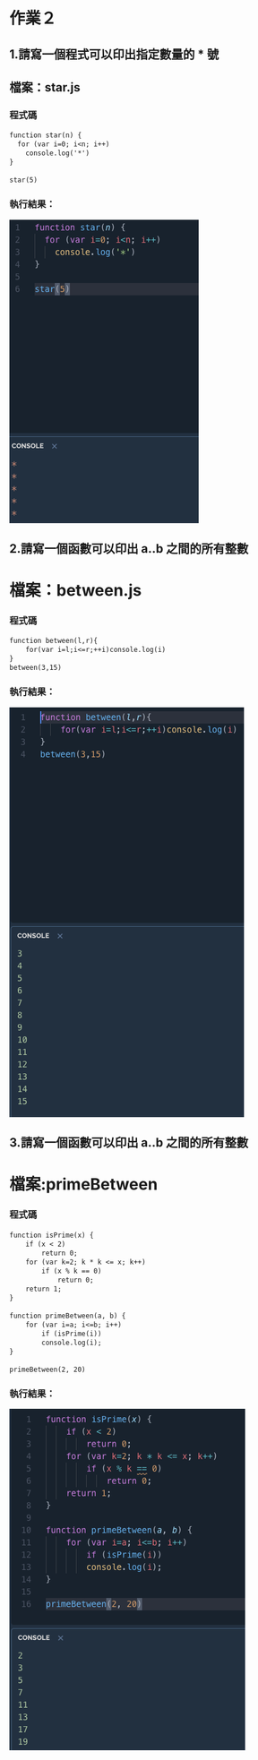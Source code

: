# 作業２
## 1.請寫一個程式可以印出指定數量的 * 號
## 檔案：star.js
### 程式碼

```
function star(n) {
  for (var i=0; i<n; i++)
    console.log('*')
}

star(5)
```
### 執行結果：
<img src="../jpg/1.png"  align=center /> 

## 2.請寫一個函數可以印出 a..b 之間的所有整數
# 檔案：between.js
### 程式碼

```
function between(l,r){
    for(var i=l;i<=r;++i)console.log(i)
}
between(3,15)
```
### 執行結果：
<img src="../jpg/2.png"  align=center /> 


## 3.請寫一個函數可以印出 a..b 之間的所有整數
# 檔案:primeBetween
### 程式碼

```
function isPrime(x) {
    if (x < 2) 
        return 0;
    for (var k=2; k * k <= x; k++)
        if (x % k == 0) 
            return 0;
    return 1;
}

function primeBetween(a, b) {
    for (var i=a; i<=b; i++)
        if (isPrime(i))
        console.log(i);
}

primeBetween(2, 20)
```
### 執行結果：
<img src="../jpg/3.png"  align=center /> 